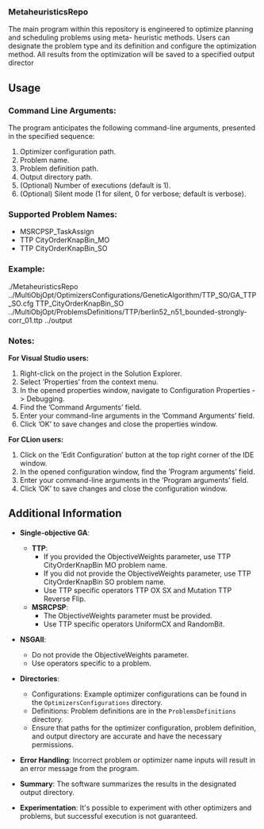 ### MetaheuristicsRepo

The main program within this repository is engineered to optimize planning and scheduling problems using meta-
heuristic methods. Users can designate the problem type and its definition and configure the optimization method.
All results from the optimization will be saved to a specified output director

## Usage

### Command Line Arguments:

The program anticipates the following command-line arguments, presented in the specified sequence:

1. Optimizer configuration path.
2. Problem name.
3. Problem definition path.
4. Output directory path.
5. (Optional) Number of executions (default is 1).
6. (Optional) Silent mode (1 for silent, 0 for verbose; default is verbose).

### Supported Problem Names:

- MSRCPSP_TaskAssign
- TTP CityOrderKnapBin_MO
- TTP CityOrderKnapBin_SO

### Example:
./MetaheuristicsRepo ../MultiObjOpt/OptimizersConfigurations/GeneticAlgorithm/TTP_SO/GA_TTP_SO.cfg  TTP_CityOrderKnapBin_SO  ../MultiObjOpt/ProblemsDefinitions/TTP/berlin52_n51_bounded-strongly-corr_01.ttp  ../output

### Notes:

**For Visual Studio users:**

1. Right-click on the project in the Solution Explorer.
2. Select ’Properties’ from the context menu.
3. In the opened properties window, navigate to Configuration Properties -> Debugging.
4. Find the ’Command Arguments’ field.
5. Enter your command-line arguments in the ’Command Arguments’ field.
6. Click ’OK’ to save changes and close the properties window.

**For CLion users:**

1. Click on the ’Edit Configuration’ button at the top right corner of the IDE window.
2. In the opened configuration window, find the ’Program arguments’ field.
3. Enter your command-line arguments in the ’Program arguments’ field.
4. Click ’OK’ to save changes and close the configuration window.

## Additional Information

- **Single-objective GA**:
    - **TTP**:
        - If you provided the ObjectiveWeights parameter, use TTP CityOrderKnapBin MO problem name.
        - If you did not provide the ObjectiveWeights parameter, use TTP CityOrderKnapBin SO problem name.
        - Use TTP specific operators TTP OX SX and Mutation TTP Reverse Flip.
    - **MSRCPSP**:
        - The ObjectiveWeights parameter must be provided.
        - Use TTP specific operators UniformCX and RandomBit.

- **NSGAII**:
    - Do not provide the ObjectiveWeights parameter.
    - Use operators specific to a problem.

- **Directories**:
    - Configurations: Example optimizer configurations can be found in the `OptimizersConfigurations` directory.
    - Definitions: Problem definitions are in the `ProblemsDefinitions` directory.
    - Ensure that paths for the optimizer configuration, problem definition, and output directory are accurate and have the necessary permissions.

- **Error Handling**: Incorrect problem or optimizer name inputs will result in an error message from the program.
- **Summary**: The software summarizes the results in the designated output directory.
- **Experimentation**: It's possible to experiment with other optimizers and problems, but successful execution is not guaranteed.
